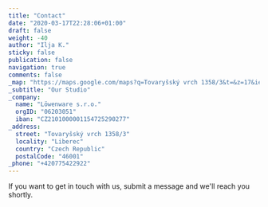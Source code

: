 ```yaml
---
title: "Contact"
date: "2020-03-17T22:28:06+01:00"
draft: false
weight: -40
author: "Ilja K."
sticky: false
publication: false
navigation: true
comments: false
_map: "https://maps.google.com/maps?q=Tovaryšský vrch 1358/3&t=&z=17&ie=UTF8&iwloc=&output=embed&center=50.7706885,15.0536987"
_subtitle: "Our Studio"
_company:
  name: "Löwenware s.r.o."
  orgID: "06203051"
  iban: "CZ2101000001154725290277"
_address:
  street: "Tovaryšský vrch 1358/3"
  locality: "Liberec"
  country: "Czech Republic"
  postalCode: "46001"
_phone: "+420775422922"
---
```


If you want to get in touch with us, submit a message and we'll reach you shortly.

